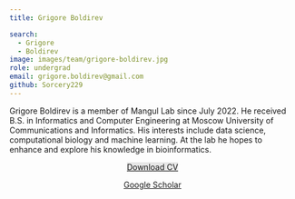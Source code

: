 ```yaml
---
title: Grigore Boldirev

search:
  - Grigore
  - Boldirev
image: images/team/grigore-boldirev.jpg 
role: undergrad 
email: grigore.boldirev@gmail.com
github: Sorcery229
---
```


Grigore Boldirev is a member of Mangul Lab since July 2022. He received B.S. in Informatics and Computer Engineering at Moscow University of Communications and Informatics. His interests include data science, computational biology and machine learning. At the lab he hopes to enhance and explore his knowledge in bioinformatics.
<center><a rel="noreferrer" target="_blank" style="background-color: #e7e7e7" href="https://google.com">Download CV</a>
<p></p>
<center><a href="https://scholar.google.com/citations?hl=en&user=gMGrvhsAAAAJ&view_op=list_works&sortby=pubdate">Google Scholar</a></center>
